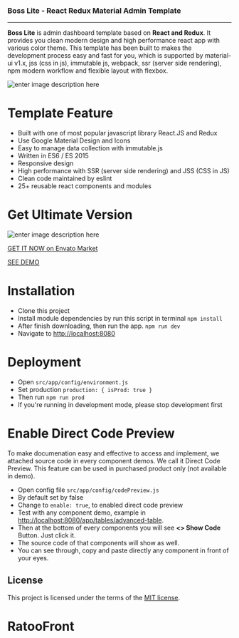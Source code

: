 ### Boss Lite - React Redux Material Admin Template
----------
**Boss Lite** is admin dashboard template based on **React and Redux**. It provides you clean modern design and high performance react app with various color theme. This template has been built to makes the development process easy and fast for you, which is supported by material-ui v1.x, jss (css in js), immutable js, webpack, ssr (server side rendering), npm modern workflow and flexible layout with flexbox.

![enter image description here](https://res.cloudinary.com/ux-maestro/image/upload/v1531882112/boss-lite/banner-lite.jpg)

# Template Feature

-   Built with one of most popular javascript library React.JS and Redux
-   Use Google Material Design and Icons
-   Easy to manage data collection with immutable.js
-   Written in ES6 / ES 2015
-   Responsive design
-   High performance with SSR (server side rendering) and JSS (CSS in JS)
-   Clean code maintained by eslint
-   25+ reusable react components and modules

# Get Ultimate Version
![enter image description here](https://s3.envato.com/files/250881373/01_preview.jpg)

[GET IT NOW on Envato Market](https://themeforest.net/item/boss-ultimate-react-redux-material-admin-template/22286397)

[SEE DEMO](http://boss.ux-maestro.com/app)


# Installation

 - Clone this project
 - Install module dependencies by run this script in terminal
	`npm install`
 - After finish downloading, then run the app.
	 `npm run dev`
 - Navigate to  [http://localhost:8080](http://localhost:8080)

# Deployment

 - Open  `src/app/config/environment.js`
 - Set production `production: { isProd: true }` 
 - Then run `npm run prod`
 - If you're running in development mode, please stop development first

# Enable Direct Code Preview
To make documenation easy and effective to access and implement, we attached source code in every component demos. We call it Direct Code Preview. This feature can be used in purchased product only (not available in demo).

 - Open config file  `src/app/config/codePreview.js`
 - By default set by false
 - Change to  `enable: true`, to enabled direct code preview
 -   Test with any component demo, example in  [http://localhost:8080/app/tables/advanced-table](http://localhost:8080/app/tables/advanced-table).
-   Then at the bottom of every components you will see  **<> Show Code**  Button. Just click it.
-   The source code of that components will show as well.
-   You can see through, copy and paste directly any component in front of your eyes.

## License
This project is licensed under the terms of the [MIT license](https://github.com/ilhammeidi/boss-lite/blob/master/LICENSE.txt).


 
# RatooFront
